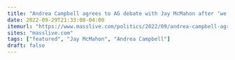 ```yaml
---
title: "Andrea Campbell agrees to AG debate with Jay McMahon after ‘we’ll see’ comment"
date: 2022-09-29T21:33:08-04:00
itemurl: "https://www.masslive.com/politics/2022/09/andrea-campbell-agrees-to-ag-debate-with-jay-mcmahon-after-well-see-comment.html"
sites: "masslive.com"
tags: ["featured", "Jay McMahon", "Andrea Campbell"]
draft: false
---
```


